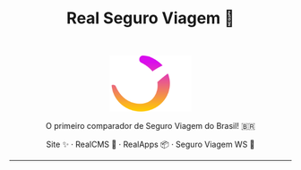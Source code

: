 <h1 align="center">Real Seguro Viagem 💜</h1><br/>

<p align="center">
  <a href="https://www.seguroviagem.srv.br/">
    <img src="./assets/logo.svg" alt="Real logo" height="100">
  </a>
</p>

<p align="center">
  O primeiro comparador de Seguro Viagem do Brasil! 🇧🇷 
</p>

<p align="center">
  Site ✨
  ·
  RealCMS 📰
  ·
  RealApps 📦
  ·
  Seguro Viagem WS 💎
</p>

----